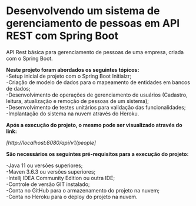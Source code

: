 # Desenvolvendo um sistema de gerenciamento de pessoas em API REST com Spring Boot

API Rest básica para gerenciamento de pessoas de uma empresa, criada com o Spring Boot.

**Neste projeto foram abordados os seguintes tópicos:**<br/>
-Setup inicial de projeto com o Spring Boot Initialzr; <br/>
-Criação de modelo de dados para o mapeamento de entidades em bancos de dados;<br/>
-Desenvolvimento de operações de gerenciamento de usuários (Cadastro, leitura, atualização e remoção de pessoas de um sistema);<br/>
-Desenvolvimento de testes unitários para validação das funcionalidades;<br/>
-Implantação do sistema na nuvem através do Heroku.<br/>

**Após a execução do projeto, o mesmo pode ser visualizado através do link:**

*[http://localhost:8080/api/v1/people]*

**São necessários os seguintes pré-requisitos para a execução do projeto:**

-Java 11 ou versões superiores;<br/>
-Maven 3.6.3 ou versões superiores;<br/>
-Intellj IDEA Community Edition ou outra IDE;<br/>
-Controle de versão GIT instalado;<br/>
-Conta no GitHub para o armazenamento do projeto na nuvem;<br/>
-Conta no Heroku para o deploy do projeto na nuvem.

